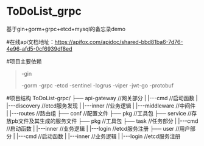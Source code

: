 # ToDoList_grpc
基于gin+gorm+grpc+etcd+mysql的备忘录demo

#在线api文档地址：https://apifox.com/apidoc/shared-bbd81ba6-7d76-4e96-afd5-0cf6939df8ed

#项目主要依赖
> -gin
> 
> -gorm 
> -grpc
> -etcd
> -sentinel
> -logrus
> -viper
> -jwt-go
> -protobuf

#项目结构
ToDoList-grpc/
├── api-gateway //网关部分
|   |---cmd //启动函数
|   |---discovery //etcd服务发现
|   |---inner //业务逻辑
|   |---middleware //中间件
|   |---routes //路由组
├── conf //配置文件
├── pkg //工具包
├── service //存放pb文件及其生成的服务文件
├── pkg //工具包
├── task //任务部分
|   |---cmd //启动函数
|   |---inner //业务逻辑
|   |---login //etcd服务注册
├── user //用户部分
|   |---cmd //启动函数
|   |---inner //业务逻辑
|   |---login //etcd服务注册








